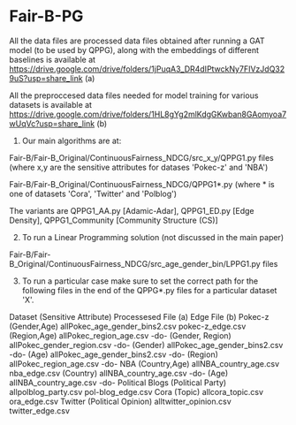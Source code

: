 # Fair-B-PG

All the data files are processed data files obtained after running a GAT model (to be used by QPPG), along with the embeddings of different baselines is available at 
https://drive.google.com/drive/folders/1jPuqA3_DR4dIPtwckNy7FIVzJdQ329uS?usp=share_link    (a)

All the preproccesed data files needed for model training for various datasets is available at 
https://drive.google.com/drive/folders/1HL8gYg2mlKdgGKwban8GAomyoa7wUqVc?usp=share_link    (b)

1. Our main algorithms are at: 

Fair-B/Fair-B_Original/ContinuousFairness_NDCG/src_x_y/QPPG1.py files (where x,y are the sensitive attributes for datases 'Pokec-z' and 'NBA') 

Fair-B/Fair-B_Original/ContinuousFairness_NDCG/QPPG1*.py (where * is one of datasets 'Cora', 'Twitter' and 'Polblog')

The variants are QPPG1_AA.py [Adamic-Adar], QPPG1_ED.py [Edge Density], QPPG1_Community [Community Structure (CS)]

2. To run a Linear Programming solution (not discussed in the main paper)

Fair-B/Fair-B_Original/ContinuousFairness_NDCG/src_age_gender_bin/LPPG1.py files 

3. To run a particular case make sure to set the correct path for the following files in the end of the QPPG*.py files for a particular dataset 'X'.

 Dataset        (Sensitive Attribute)                        Processesed File (a)                                Edge File (b)
 Pokec-z            (Gender,Age)                            allPokec_age_gender_bins2.csv                      pokec-z_edge.csv
                    (Region,Age)                            allPokec_region_age.csv                                  -do-
                    (Gender, Region)                        allPokec_gender_region.csv                               -do-
                    (Gender)                                allPokec_age_gender_bins2.csv                            -do-
                    (Age)                                   allPokec_age_gender_bins2.csv                            -do-
                    (Region)                                allPokec_region_age.csv                                  -do-
NBA                 (Country,Age)                           allNBA_country_age.csv                             nba_edge.csv
                    (Country)                               allNBA_country_age.csv                                   -do-
                    (Age)                                   allNBA_country_age.csv                                   -do-
Political Blogs     (Political Party)                       allpolblog_party.csv                               pol-blog_edge.csv
Cora                (Topic)                                 allcora_topic.csv                                  ora_edge.csv
Twitter             (Political Opinion)                     alltwitter_opinion.csv                             twitter_edge.csv
